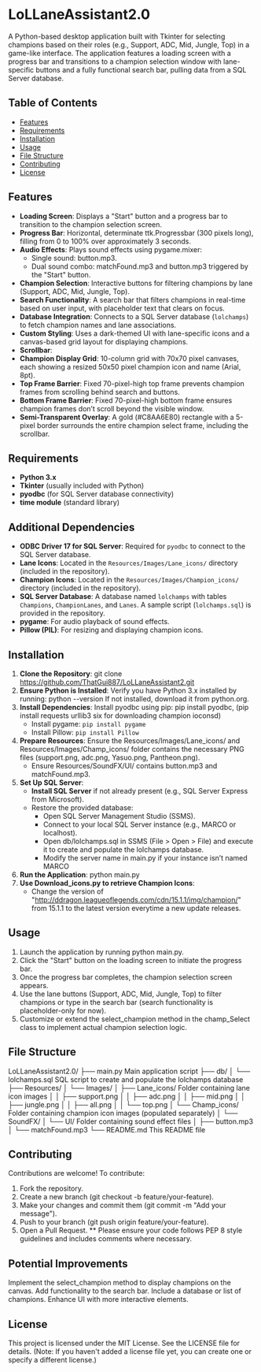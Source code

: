 # LoLLaneAssistant2.0

A Python-based desktop application built with Tkinter for selecting champions based on their roles (e.g., Support, ADC, Mid, Jungle, Top) in a game-like interface. The application features a loading screen with a progress bar and transitions to a champion selection window with lane-specific buttons and a fully functional search bar, pulling data from a SQL Server database.

## Table of Contents

- [Features](#features)
- [Requirements](#requirements)
- [Installation](#installation)
- [Usage](#usage)
- [File Structure](#file-structure)
- [Contributing](#contributing)
- [License](#license)

## Features

- **Loading Screen**: Displays a "Start" button and a progress bar to transition to the champion selection screen.
- **Progress Bar**: Horizontal, determinate ttk.Progressbar (300 pixels long), filling from 0 to 100% over approximately 3 seconds.
- **Audio Effects**: Plays sound effects using pygame.mixer:
  - Single sound: button.mp3.
  - Dual sound combo: matchFound.mp3 and button.mp3 triggered by the "Start" button.
- **Champion Selection**: Interactive buttons for filtering champions by lane (Support, ADC, Mid, Jungle, Top).
- **Search Functionality**: A search bar that filters champions in real-time based on user input, with placeholder text that clears on focus.
- **Database Integration**: Connects to a SQL Server database (`lolchamps`) to fetch champion names and lane associations.
- **Custom Styling**: Uses a dark-themed UI with lane-specific icons and a canvas-based grid layout for displaying champions.
- **Scrollbar**: 
- **Champion Display Grid**: 10-column grid with 70x70 pixel canvases, each showing a resized 50x50 pixel champion icon and name (Arial, 8pt).
- **Top Frame Barrier**: Fixed 70-pixel-high top frame prevents champion frames from scrolling behind search and buttons.
- **Bottom Frame Barrier**: Fixed 70-pixel-high bottom frame ensures champion frames don’t scroll beyond the visible window.
- **Semi-Transparent Overlay**: A gold (#C8AA6E80) rectangle with a 5-pixel border surrounds the entire champion select frame, including the scrollbar.

## Requirements

- **Python 3.x**
- **Tkinter** (usually included with Python)
- **pyodbc** (for SQL Server database connectivity)
- **time module** (standard library)

## Additional Dependencies

- **ODBC Driver 17 for SQL Server**: Required for `pyodbc` to connect to the SQL Server database.
- **Lane Icons**: Located in the `Resources/Images/Lane_icons/` directory (included in the repository).
- **Champion Icons**: Located in the `Resources/Images/Champion_icons/` directory (included in the repository).
- **SQL Server Database**: A database named `lolchamps` with tables `Champions`, `ChampionLanes`, and `Lanes`. A sample script (`lolchamps.sql`) is provided in the repository.
- **pygame**: For audio playback of sound effects.
- **Pillow (PIL)**: For resizing and displaying champion icons.

## Installation

1. **Clone the Repository**: git clone https://github.com/ThatGui887/LoLLaneAssistant2.git 
2. **Ensure Python is Installed**: Verify you have Python 3.x installed by running: python --version If not installed, download it from python.org.
3. **Install Dependencies**: Install pyodbc using pip: pip install pyodbc, (pip install requests urllib3 six for downloading champion ioconsd)
   - Install pygame: `pip install pygame`
   - Install Pillow: `pip install Pillow`
4. **Prepare Resources**: Ensure the Resources/Images/Lane_icons/ and Resources/Images/Champ_icons/ folder contains the necessary PNG files (support.png, adc.png, Yasuo.png, Pantheon.png).
   - Ensure Resources/SoundFX/UI/ contains button.mp3 and matchFound.mp3.
5. **Set Up SQL Server**:
   - **Install SQL Server** if not already present (e.g., SQL Server Express from Microsoft).
   - Restore the provided database:
     - Open SQL Server Management Studio (SSMS).
     - Connect to your local SQL Server instance (e.g., MARCO or localhost).
     - Open db/lolchamps.sql in SSMS (File > Open > File) and execute it to create and populate the lolchamps database.
     - Modify the server name in main.py if your instance isn’t named MARCO
6. **Run the Application**: python main.py
7. **Use Download_icons.py to retrieve Champion Icons**:
   - Change the version of "http://ddragon.leagueoflegends.com/cdn/15.1.1/img/champion/" from 15.1.1 to the latest version everytime a new update releases.

## Usage

1. Launch the application by running python main.py.
2. Click the "Start" button on the loading screen to initiate the progress bar.
3. Once the progress bar completes, the champion selection screen appears.
4. Use the lane buttons (Support, ADC, Mid, Jungle, Top) to filter champions or type in the search bar (search functionality is placeholder-only for now).
5. Customize or extend the select_champion method in the champ_Select class to implement actual champion selection logic.

## File Structure

LoLLaneAssistant2.0/
├── main.py                 Main application script
├── db/
│   └── lolchamps.sql       SQL script to create and populate the lolchamps database
├── Resources/
│   └── Images/
│       ├── Lane_icons/     Folder containing lane icon images
│       │   ├── support.png
│       │   ├── adc.png
│       │   ├── mid.png
│       │   ├── jungle.png
│       │   ├── all.png
│       │   └── top.png
│       └── Champ_icons/    Folder containing champion icon images (populated separately)
│   └── SoundFX/
│       └── UI/             Folder containing sound effect files
│           ├── button.mp3
│           └── matchFound.mp3
└── README.md               This README file

## Contributing
Contributions are welcome! To contribute:

1. Fork the repository.
2. Create a new branch (git checkout -b feature/your-feature).
3. Make your changes and commit them (git commit -m "Add your message").
4. Push to your branch (git push origin feature/your-feature).
5. Open a Pull Request.
** Please ensure your code follows PEP 8 style guidelines and includes comments where necessary.

## Potential Improvements

Implement the select_champion method to display champions on the canvas.
Add functionality to the search bar.
Include a database or list of champions.
Enhance UI with more interactive elements.

## License
This project is licensed under the MIT License. See the LICENSE file for details. (Note: If you haven't added a license file yet, you can create one or specify a different license.)
